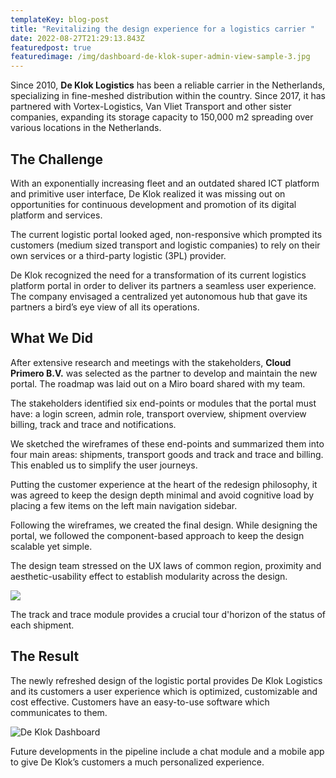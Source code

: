```yaml
---
templateKey: blog-post
title: "Revitalizing the design experience for a logistics carrier "
date: 2022-08-27T21:29:13.843Z
featuredpost: true
featuredimage: /img/dashboard-de-klok-super-admin-view-sample-3.jpg
---
```

Since 2010, **De Klok Logistics** has been a reliable carrier in the Netherlands, specializing in fine-meshed distribution within the country. Since 2017, it has partnered with Vortex-Logistics, Van Vliet Transport and other sister companies, expanding its storage capacity to 150,000 m2 spreading over various locations in the Netherlands.

## The Challenge

With an exponentially increasing fleet and an outdated shared ICT platform and primitive user interface, De Klok realized it was missing out on opportunities for continuous development and promotion of its digital platform and services.

The current logistic portal looked aged, non-responsive which prompted its customers (medium sized transport and logistic companies) to rely on their own services or a third-party logistic (3PL) provider.

De Klok recognized the need for a transformation of its current logistics platform portal in order to deliver its partners a seamless user experience. The company envisaged a centralized yet autonomous hub that gave its partners a bird’s eye view of all its operations.

## What We Did

After extensive research and meetings with the stakeholders, **Cloud Primero B.V.** was selected as the partner to develop and maintain the new portal. The roadmap was laid out on a Miro board shared with my team. 

The stakeholders identified six end-points or modules that the portal must have: a login screen, admin role, transport overview, shipment overview billing, track and trace and notifications.

We sketched the wireframes of these end-points and summarized them into four main areas: shipments, transport goods and track and trace and billing. This enabled us to simplify the user journeys.

Putting the customer experience at the heart of the redesign philosophy, it was agreed to keep the design depth minimal and avoid cognitive load by placing a few items on the left main navigation sidebar. 

Following the wireframes, we created the final design. While designing the portal, we followed the component-based approach to keep the design scalable yet simple.

The design team stressed on the UX laws of common region, proximity and aesthetic-usability effect to establish modularity across the design.

![](/img/deklok_screen_tiles.png)

The track and trace module provides a crucial tour d'horizon of the status of each shipment.

## The Result

The newly refreshed design of the logistic portal provides De Klok Logistics and its customers a user experience which is optimized, customizable and cost effective. Customers have an easy-to-use software which communicates to them.

![](/img/dashboard-de-klok-super-admin-view-sample-3.jpg "De Klok Dashboard")

Future developments in the pipeline include a chat module and a mobile app to give De Klok’s customers a much personalized experience.